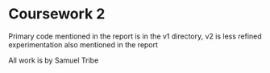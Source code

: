 # Coursework 2
Primary code mentioned in the report is in the v1 directory, v2 is less refined experimentation also mentioned in the report

All work is by Samuel Tribe
